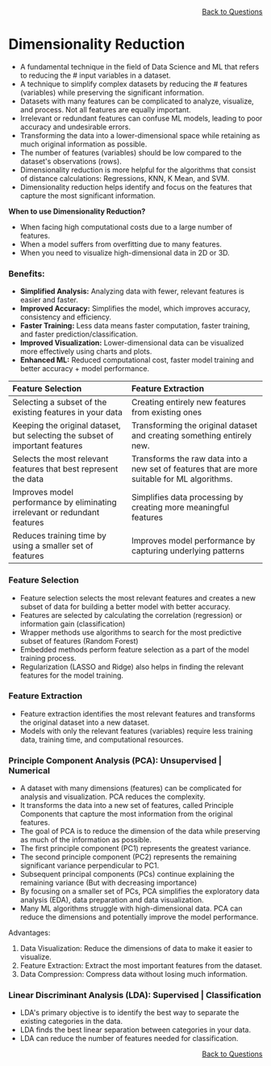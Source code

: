 <p align='right'><a align="right" href="https://github.com/KIRANKUMAR7296/Library/blob/main/Interview.md">Back to Questions</a></p>

# **Dimensionality Reduction**

- A fundamental technique in the field of Data Science and ML that refers to reducing the # input variables in a dataset.
- A technique to simplify complex datasets by reducing the # features (variables) while preserving the significant information.
- Datasets with many features can be complicated to analyze, visualize, and process. Not all features are equally important.
- Irrelevant or redundant features can confuse ML models, leading to poor accuracy and undesirable errors.
- Transforming the data into a lower-dimensional space while retaining as much original information as possible.
- The number of features (variables) should be low compared to the dataset's observations (rows).
- Dimensionality reduction is more helpful for the algorithms that consist of distance calculations: Regressions, KNN, K Mean, and SVM.  
- Dimensionality reduction helps identify and focus on the features that capture the most significant information.

**When to use Dimensionality Reduction?**
- When facing high computational costs due to a large number of features.
- When a model suffers from overfitting due to many features.
- When you need to visualize high-dimensional data in 2D or 3D.

### Benefits:
- **Simplified Analysis:** Analyzing data with fewer, relevant features is easier and faster.
- **Improved Accuracy:** Simplifies the model, which improves accuracy, consistency and efficiency.
- **Faster Training:** Less data means faster computation, faster training, and faster prediction/classification.
- **Improved Visualization:** Lower-dimensional data can be visualized more effectively using charts and plots.
- **Enhanced ML:** Reduced computational cost, faster model training and better accuracy + model performance.

**Feature Selection** | **Feature Extraction**
:--- | :---
Selecting a subset of the existing features in your data | Creating entirely new features from existing ones
Keeping the original dataset, but selecting the subset of important features | Transforming the original dataset and creating something entirely new.
Selects the most relevant features that best represent the data | Transforms the raw data into a new set of features that are more suitable for ML algorithms.
Improves model performance by eliminating irrelevant or redundant features | Simplifies data processing by creating more meaningful features
Reduces training time by using a smaller set of features | Improves model performance by capturing underlying patterns

### **Feature Selection**
- Feature selection selects the most relevant features and creates a new subset of data for building a better model with better accuracy.
- Features are selected by calculating the correlation (regression) or information gain (classification)
- Wrapper methods use algorithms to search for the most predictive subset of features (Random Forest)
- Embedded methods perform feature selection as a part of the model training process.
- Regularization (LASSO and Ridge) also helps in finding the relevant features for the model training.

### **Feature Extraction**
- Feature extraction identifies the most relevant features and transforms the original dataset into a new dataset. 
- Models with only the relevant features (variables) require less training data, training time, and computational resources.

### **Principle Component Analysis (PCA): Unsupervised | Numerical**
- A dataset with many dimensions (features) can be complicated for analysis and visualization. PCA reduces the complexity.
- It transforms the data into a new set of features, called Principle Components that capture the most information from the original features.
- The goal of PCA is to reduce the dimension of the data while preserving as much of the information as possible.
- The first principle component (PC1) represents the greatest variance.
- The second principle component (PC2) represents the remaining significant variance perpendicular to PC1.
- Subsequent principal components (PCs) continue explaining the remaining variance (But with decreasing importance)
- By focusing on a smaller set of PCs, PCA simplifies the exploratory data analysis (EDA), data preparation and data visualization.
- Many ML algorithms struggle with high-dimensional data. PCA can reduce the dimensions and potentially improve the model performance.

Advantages:
1. Data Visualization: Reduce the dimensions of data to make it easier to visualize.
2. Feature Extraction: Extract the most important features from the dataset.
3. Data Compression: Compress data without losing much information.

### **Linear Discriminant Analysis (LDA): Supervised | Classification**
- LDA's primary objective is to identify the best way to separate the existing categories in the data.
- LDA finds the best linear separation between categories in your data.
- LDA can reduce the number of features needed for classification.

<p align='right'><a align="right" href="https://github.com/KIRANKUMAR7296/Library/blob/main/Interview.md">Back to Questions</a></p>
